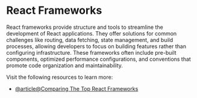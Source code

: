 # React Frameworks

React frameworks provide structure and tools to streamline the development of React applications. They offer solutions for common challenges like routing, data fetching, state management, and build processes, allowing developers to focus on building features rather than configuring infrastructure. These frameworks often include pre-built components, optimized performance configurations, and conventions that promote code organization and maintainability.

Visit the following resources to learn more:

- [@article@Comparing The Top React Frameworks](https://dev.to/surajondev/comparing-the-top-cra-alternatives-9cg)